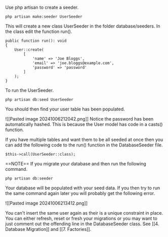 Use php artisan to create a seeder.

```
php artisan make:seeder UserSeeder
```

This will create a new class UserSeeder in the folder database/seeders.  In the class edit the function run().

```
public function run(): void
{
	User::create(
		[
			'name' => 'Joe Bloggs',
			'email' => 'joe.bloggs@example.com',
			'password' => 'password'
		]
	);
}

```

To run the UserSeeder.

```
php artisan db:seed UserSeeder
```

You should then find your user table has been populated.

![[Pasted image 20241006212042.png]]
Notice the password has been automatically hashed.  This is because the User model has code in a casts() function.

If you have multiple tables and want them to be all seeded at once then you can add the following code to the run() function in the DatabaseSeeder file.

```
$this->call(UserSeeder::class);
```

==NOTE== If you migrate your database and then run the following command.

```
php artisan db:seeder
```

Your database will be populated with your seed data.  If you then try to run the same command again later you will probably get the following error.

![[Pasted image 20241006213412.png]]

You can't insert the same user again as their is a unique constraint in place.
You can either refresh, reset or fresh your migrations or you may want to just comment out the offending line in the DatabaseSeeder class.  See  [[4. Database Migration]] and [[7. Factories]].


